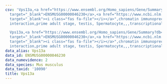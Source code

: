 ```yaml
---
csv: 'Vps13a,<a href="https://www.ensembl.org/Homo_sapiens/Gene/Summary?db=core;g=ENSMUSG00000046230"
  target="_blank">ENSMUSG00000046230</a>,<a href="https://www.ncbi.nlm.nih.gov/pubmed/25450459"
  target="_blank"><i class="fas fa-file"></i></a>",chromatin immunoprecipitation assay,direct
  interaction,prime adult stage, testis, Spermatocyte,,,transcriptional regulation,

  Vps13a,<a href="https://www.ensembl.org/Homo_sapiens/Gene/Summary?db=core;g=ENSMUSG00000046230"
  target="_blank">ENSMUSG00000046230</a>,<a href="https://www.ncbi.nlm.nih.gov/pubmed/25450459"
  target="_blank"><i class="fas fa-file"></i></a>",chromatin immunoprecipitation assay,direct
  interaction,prime adult stage, testis, Spermatocyte,,,transcriptional regulation,'
data_alias: Vps13a
data_id: ENSMUSG00000046230
data_numevidence: 2
data_species: Mus musculus
data_taxid: '10090'
title: Vps13a
---
```

